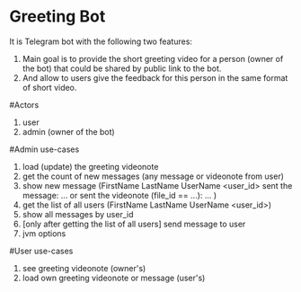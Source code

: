 # Greeting Bot
It is Telegram bot with the following two features:

1. Main goal is to provide the short greeting video for a person (owner of the bot) that could be shared by public link to the bot. 
2. And allow to users give the feedback for this person in the same format of short video.  

#Actors
1. user
2. admin (owner of the bot)

#Admin use-cases
1. load (update) the greeting videonote
2. get the count of new messages (any message or videonote from user)
3. show new message (FirstName LastName UserName <user_id> sent the message: ... or sent the videonote (file_id == ...): ... )
4. get the list of all users (FirstName LastName UserName <user_id>)
5. show all messages by user_id
6. [only after getting the list of all users] send message to user
7. jvm options

#User use-cases
1. see greeting videonote (owner's)
2. load own greeting videonote or message (user's)

